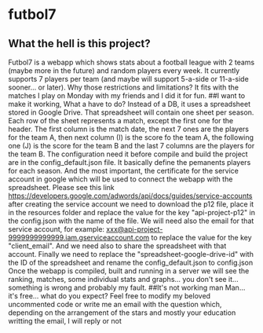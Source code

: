 # futbol7
## What the hell is this project?
Futbol7 is a webapp which shows stats about a football league with 2 teams (maybe more in the future) and random players every week. It currently supports 7 players per team (and maybe will support 5-a-side or 11-a-side sooner... or later). Why those restrictions and limitations? It fits with the matches I play on Monday with my friends and I did it for fun. 
##I want to make it working, What a have to do?
Instead of a DB, it uses a spreadsheet stored in Google Drive. That spreadsheet will contain one sheet per season. Each row of the sheet represents a match, except the first one for the header. The first column is the match date, the next 7 ones are the players for the team A, then next column (I) is the score fo the team A, the following one (J) is the score for the team B and the last 7 columns are the players for the team B.
The configuration need it before compile and build the project are in the config_default.json file. It basically define the pemanents players for each season. And the most important, the certificate for the service account in google which will be used to connect the webapp with the spreadsheet. Please see this link https://developers.google.com/adwords/api/docs/guides/service-accounts after creating the service account we need to download the p12 file, place it in the resources folder and replace the value for the key "api-project-p12" in the config.json with the name of the file. We will need also the email for that service account, for example: xxx@api-project-9999999999999.iam.gserviceaccount.com to replace the value for the key "client_email". And we need also to share the spreadsheet with that account. Finally we need to replace the "spreadsheet-google-drive-id" with the ID of the spreadsheet and rename the config_default.json to config.json
Once the webapp is compiled, built and running in a server we will see the ranking, matches, some individual stats and graphs... you don't see it... something is wrong and probably my fault.
##It's not working man
Man... it's free... what do you expect? Feel free to modify my beloved uncommented code or write me an email with the question which, depending on the arrangement of the stars and mostly your education writting the email, I will reply or not


